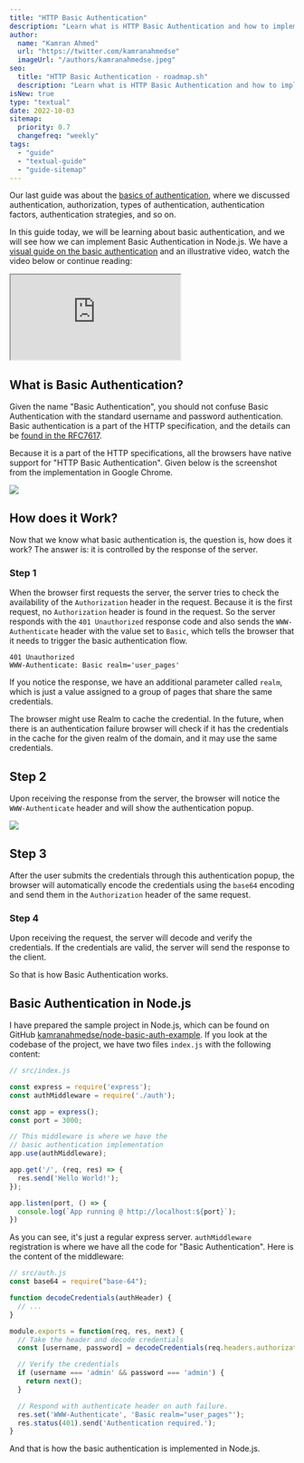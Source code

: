 ```yaml
---
title: "HTTP Basic Authentication"
description: "Learn what is HTTP Basic Authentication and how to implement it in Node.js"
author:
  name: "Kamran Ahmed"
  url: "https://twitter.com/kamranahmedse"
  imageUrl: "/authors/kamranahmedse.jpeg"
seo:
  title: "HTTP Basic Authentication - roadmap.sh"
  description: "Learn what is HTTP Basic Authentication and how to implement it in Node.js"
isNew: true
type: "textual"
date: 2022-10-03
sitemap:
  priority: 0.7
  changefreq: "weekly"
tags:
  - "guide"
  - "textual-guide"
  - "guide-sitemap"
---
```


Our last guide was about the [basics of authentication](/guides/basics-of-authentication), where we discussed authentication, authorization, types of authentication, authentication factors, authentication strategies, and so on.

In this guide today, we will be learning about basic authentication, and we will see how we can implement Basic Authentication in Node.js. We have a [visual guide on the basic authentication](/guides/basic-authentication) and an illustrative video, watch the video below or continue reading:

<iframe class="w-full aspect-video mb-5" src="https://www.youtube.com/embed/mwccHwUn7Gc" title="HTTP Basic Authentication"></iframe>

## What is Basic Authentication?
Given the name "Basic Authentication", you should not confuse Basic Authentication with the standard username and password authentication. Basic authentication is a part of the HTTP specification, and the details can be [found in the RFC7617](https://www.rfc-editor.org/rfc/rfc7617.html).

Because it is a part of the HTTP specifications, all the browsers have native support for "HTTP Basic Authentication". Given below is the screenshot from the implementation in Google Chrome.

![](/guides/basic-authentication/chrome-basic-auth.png)


## How does it Work?
Now that we know what basic authentication is, the question is, how does it work? The answer is: it is controlled by the response of the server.

### Step 1
When the browser first requests the server, the server tries to check the availability of the `Authorization` header in the request. Because it is the first request, no `Authorization` header is found in the request. So the server responds with the `401 Unauthorized` response code and also sends the `WWW-Authenticate` header with the value set to `Basic`, which tells the browser that it needs to trigger the basic authentication flow.

```text
401 Unauthorized
WWW-Authenticate: Basic realm='user_pages'
```

If you notice the response, we have an additional parameter called `realm`, which is just a value assigned to a group of pages that share the same credentials.

The browser might use Realm to cache the credential. In the future, when there is an authentication failure browser will check if it has the credentials in the cache for the given realm of the domain, and it may use the same credentials.

## Step 2
Upon receiving the response from the server, the browser will notice the `WWW-Authenticate` header and will show the authentication popup.

![](/guides/basic-authentication/chrome-basic-auth.png)

## Step 3
After the user submits the credentials through this authentication popup, the browser will automatically encode the credentials using the `base64` encoding and send them in the `Authorization` header of the same request.

### Step 4
Upon receiving the request, the server will decode and verify the credentials. If the credentials are valid, the server will send the response to the client.

So that is how Basic Authentication works.

## Basic Authentication in Node.js
I have prepared the sample project in Node.js, which can be found on GitHub [kamranahmedse/node-basic-auth-example](https://github.com/kamranahmedse/node-basic-auth-example). If you look at the codebase of the project, we have two files `index.js` with the following content:

```javascript
// src/index.js

const express = require('express');
const authMiddleware = require('./auth');

const app = express();
const port = 3000;

// This middleware is where we have the 
// basic authentication implementation
app.use(authMiddleware);

app.get('/', (req, res) => {
  res.send('Hello World!');
});

app.listen(port, () => {
  console.log(`App running @ http://localhost:${port}`);
})
```

As you can see, it's just a regular express server. `authMiddleware` registration is where we have all the code for "Basic Authentication". Here is the content of the middleware:

```javascript
// src/auth.js
const base64 = require("base-64");

function decodeCredentials(authHeader) {
  // ...
}

module.exports = function(req, res, next) {
  // Take the header and decode credentials 
  const [username, password] = decodeCredentials(req.headers.authorization || '');

  // Verify the credentials
  if (username === 'admin' && password === 'admin') {
    return next();
  }

  // Respond with authenticate header on auth failure.
  res.set('WWW-Authenticate', 'Basic realm="user_pages"');
  res.status(401).send('Authentication required.');
}
```

And that is how the basic authentication is implemented in Node.js.
